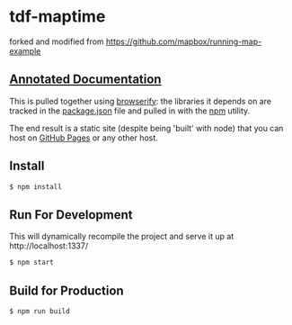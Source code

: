 # tdf-maptime

forked and modified from https://github.com/mapbox/running-map-example

## [Annotated Documentation](http://www.abenrob.com/tdf-maptime/docs/)

This is pulled together using [browserify](http://browserify.org/):
the libraries it depends on are tracked in the [package.json](package.json)
file and pulled in with the [npm](https://www.npmjs.com/) utility.

The end result is a static site (despite being 'built' with node) that you
can host on [GitHub Pages](https://pages.github.com/) or any other host.

## Install

```sh
$ npm install
```

## Run For Development

This will dynamically recompile the project and serve it up at http://localhost:1337/

```sh
$ npm start
```

## Build for Production

```sh
$ npm run build
```
